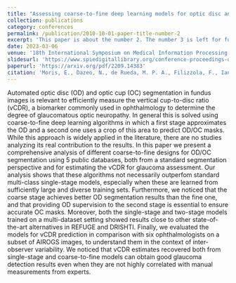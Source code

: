 ```yaml
---
title: "Assessing coarse-to-fine deep learning models for optic disc and cup segmentation in fundus images"
collection: publications
category: conferences
permalink: /publication/2010-10-01-paper-title-number-2
excerpt: 'This paper is about the number 2. The number 3 is left for future work.'
date: 2023-03-06
venue: '18th International Symposium on Medical Information Processing and Analysis'
slidesurl: 'https://www.spiedigitallibrary.org/conference-proceedings-of-spie/12567/125670R/Assessing-coarse-to-fine-deep-learning-models-for-optic-disc/10.1117/12.2670093.short'
paperurl: 'https://arxiv.org/pdf/2209.14383'
citation: 'Moris, E., Dazeo, N., de Rueda, M. P. A., Filizzola, F., Iannuzzo, N., Nejamkin, D., ... & Orlando, J. I. (2023, March). Assessing coarse-to-fine deep learning models for optic disc and cup segmentation in fundus images. In 18th International Symposium on Medical Information Processing and Analysis (Vol. 12567, pp. 232-241). SPIE.'
---
```


Automated optic disc (OD) and optic cup (OC) segmentation in fundus images is relevant to efficiently measure the vertical cup-to-disc ratio (vCDR), a biomarker commonly used in ophthalmology to determine the degree of glaucomatous optic neuropathy. In general this is solved using coarse-to-fine deep learning algorithms in which a first stage approximates the OD and a second one uses a crop of this area to predict OD/OC masks. While this approach is widely applied in the literature, there are no studies analyzing its real contribution to the results. In this paper we present a comprehensive analysis of different coarse-to-fine designs for OD/OC segmentation using 5 public databases, both from a standard segmentation perspective and for estimating the vCDR for glaucoma assessment. Our analysis shows that these algorithms not necessarily outperfom standard multi-class single-stage models, especially when these are learned from sufficiently large and diverse training sets. Furthermore, we noticed that the coarse stage achieves better OD segmentation results than the fine one, and that providing OD supervision to the second stage is essential to ensure accurate OC masks. Moreover, both the single-stage and two-stage models trained on a multi-dataset setting showed results close to other state-of-the-art alternatives in REFUGE and DRISHTI. Finally, we evaluated the models for vCDR prediction in comparison with six ophthalmologists on a subset of AIROGS images, to understand them in the context of inter-observer variability. We noticed that vCDR estimates recovered both from single-stage and coarse-to-fine models can obtain good glaucoma detection results even when they are not highly correlated with manual measurements from experts.